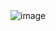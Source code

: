 <!DOCTYPE html>
<html lang="en">
<head>
    <meta charset="UTF-8">
    <meta name="viewport" content="width=device-width, initial-scale=1.0">
    <title>Document</title>
</head>
<body>
    <img src="https://media1.giphy.com/media/v1.Y2lkPTc5MGI3NjExODc5ODdqYm5xdnZqMjhtZ29ydmloamNpaG9mcXFhaTRqYjl6dzIwdiZlcD12MV9pbnRlcm5hbF9naWZfYnlfaWQmY3Q9Zw/jJxaUysjzO9ri/giphy.gif" alt="image">
</body>
</html>
